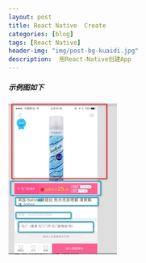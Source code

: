 ```yaml
---
layout: post
title: React Native  Create
categories: [blog]
tags: [React Native]
header-img: "img/post-bg-kuaidi.jpg"
description:  用React-Native创建App
---  
```


##### 示例图如下 

![效果图2](/img/targets_post/test_2.jpeg)